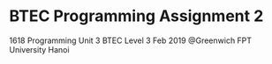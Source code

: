 # BTEC Programming Assignment 2
1618 Programming Unit 3 BTEC Level 3
Feb 2019 @Greenwich FPT University Hanoi
